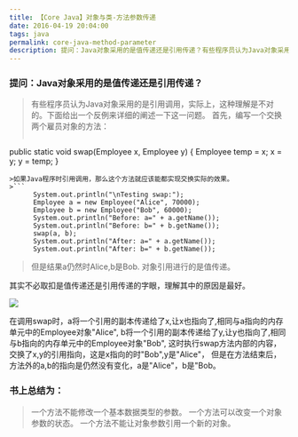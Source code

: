 ```yaml
---
title: 【Core Java】对象与类-方法参数传递
date: 2016-04-19 20:04:00
tags: java
permalink: core-java-method-parameter
description: 提问：Java对象采用的是值传递还是引用传递？有些程序员认为Java对象采用的是引用调用，实际上，这种理解是不对的。下面给出一个反例来详细的阐述一下这一问题。
---
```

### 提问：Java对象采用的是值传递还是引用传递？
>有些程序员认为Java对象采用的是引用调用，实际上，这种理解是不对的。下面给出一个反例来详细的阐述一下这一问题。
>首先，编写一个交换两个雇员对象的方法：
>```
   public static void swap(Employee x, Employee y)
   {
      Employee temp = x;
      x = y;
      y = temp;
   }
```
>如果Java程序时引用调用，那么这个方法就应该能都实现交换实际的效果。
>```
      System.out.println("\nTesting swap:");
      Employee a = new Employee("Alice", 70000);
      Employee b = new Employee("Bob", 60000);
      System.out.println("Before: a=" + a.getName());
      System.out.println("Before: b=" + b.getName());
      swap(a, b);
      System.out.println("After: a=" + a.getName());
      System.out.println("After: b=" + b.getName());
```
>但是结果a仍然时Alice,b是Bob.
>对象引用进行的是值传递。

其实不必取扣是值传递还是引用传递的字眼，理解其中的原因是最好。

![][1]

在调用swap时，a将一个引用的副本传递给了x,让x也指向了,相同与a指向的内存单元中的Employee对象"Alice",
b将一个引用的副本传递给了y,让y也指向了,相同与b指向的内存单元中的Employee对象"Bob",
这时执行swap方法内部的内容，交换了x,y的引用指向，这是x指向的时"Bob",y是"Alice"，
但是在方法结束后，方法外的a,b的指向是仍然没有变化，a是"Alice"，b是"Bob。

### 书上总结为：
>一个方法不能修改一个基本数据类型的参数。
>一个方法可以改变一个对象参数的状态。
>一个方法不能让对象参数引用一个新的对象。


  [1]: http://7xs09x.com1.z0.glb.clouddn.com/1728744933.jpg
